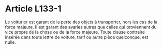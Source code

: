 # Article L133-1

Le voiturier est garant de la perte des objets à transporter, hors les cas de la force majeure.   Il est garant des avaries autres que celles qui proviennent du vice propre de la chose ou de la force majeure.   Toute clause contraire insérée dans toute lettre de voiture, tarif ou autre pièce quelconque, est nulle.